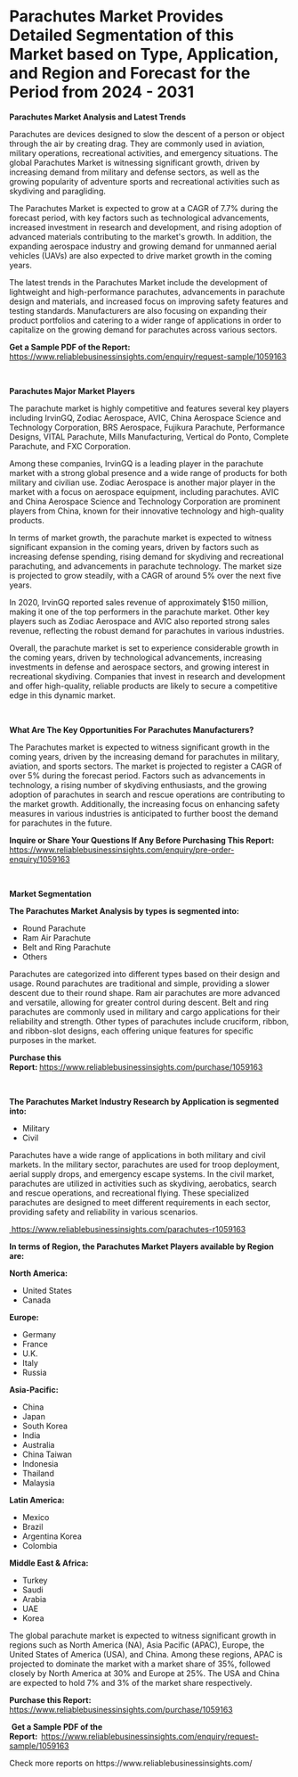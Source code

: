 <p><h1>Parachutes Market Provides Detailed Segmentation of this Market based on Type, Application, and Region and Forecast for the Period from 2024 - 2031</h1></p><p><strong>Parachutes Market Analysis and Latest Trends</strong></p>
<p><p>Parachutes are devices designed to slow the descent of a person or object through the air by creating drag. They are commonly used in aviation, military operations, recreational activities, and emergency situations. The global Parachutes Market is witnessing significant growth, driven by increasing demand from military and defense sectors, as well as the growing popularity of adventure sports and recreational activities such as skydiving and paragliding.</p><p>The Parachutes Market is expected to grow at a CAGR of 7.7% during the forecast period, with key factors such as technological advancements, increased investment in research and development, and rising adoption of advanced materials contributing to the market's growth. In addition, the expanding aerospace industry and growing demand for unmanned aerial vehicles (UAVs) are also expected to drive market growth in the coming years.</p><p>The latest trends in the Parachutes Market include the development of lightweight and high-performance parachutes, advancements in parachute design and materials, and increased focus on improving safety features and testing standards. Manufacturers are also focusing on expanding their product portfolios and catering to a wider range of applications in order to capitalize on the growing demand for parachutes across various sectors.</p></p>
<p><strong>Get a Sample PDF of the Report:&nbsp;</strong> <a href="https://www.reliablebusinessinsights.com/enquiry/request-sample/1059163">https://www.reliablebusinessinsights.com/enquiry/request-sample/1059163</a></p>
<p>&nbsp;</p>
<p><strong>Parachutes Major Market Players</strong></p>
<p><p>The parachute market is highly competitive and features several key players including IrvinGQ, Zodiac Aerospace, AVIC, China Aerospace Science and Technology Corporation, BRS Aerospace, Fujikura Parachute, Performance Designs, VITAL Parachute, Mills Manufacturing, Vertical do Ponto, Complete Parachute, and FXC Corporation.</p><p>Among these companies, IrvinGQ is a leading player in the parachute market with a strong global presence and a wide range of products for both military and civilian use. Zodiac Aerospace is another major player in the market with a focus on aerospace equipment, including parachutes. AVIC and China Aerospace Science and Technology Corporation are prominent players from China, known for their innovative technology and high-quality products.</p><p>In terms of market growth, the parachute market is expected to witness significant expansion in the coming years, driven by factors such as increasing defense spending, rising demand for skydiving and recreational parachuting, and advancements in parachute technology. The market size is projected to grow steadily, with a CAGR of around 5% over the next five years.</p><p>In 2020, IrvinGQ reported sales revenue of approximately $150 million, making it one of the top performers in the parachute market. Other key players such as Zodiac Aerospace and AVIC also reported strong sales revenue, reflecting the robust demand for parachutes in various industries.</p><p>Overall, the parachute market is set to experience considerable growth in the coming years, driven by technological advancements, increasing investments in defense and aerospace sectors, and growing interest in recreational skydiving. Companies that invest in research and development and offer high-quality, reliable products are likely to secure a competitive edge in this dynamic market.</p></p>
<p>&nbsp;</p>
<p><strong>What Are The Key Opportunities For Parachutes Manufacturers?</strong></p>
<p><p>The Parachutes market is expected to witness significant growth in the coming years, driven by the increasing demand for parachutes in military, aviation, and sports sectors. The market is projected to register a CAGR of over 5% during the forecast period. Factors such as advancements in technology, a rising number of skydiving enthusiasts, and the growing adoption of parachutes in search and rescue operations are contributing to the market growth. Additionally, the increasing focus on enhancing safety measures in various industries is anticipated to further boost the demand for parachutes in the future.</p></p>
<p><strong>Inquire or Share Your Questions If Any Before Purchasing This Report:</strong> <a href="https://www.reliablebusinessinsights.com/enquiry/pre-order-enquiry/1059163">https://www.reliablebusinessinsights.com/enquiry/pre-order-enquiry/1059163</a></p>
<p>&nbsp;</p>
<p><strong>Market Segmentation</strong></p>
<p><strong>The Parachutes Market Analysis by types is segmented into:</strong></p>
<p><ul><li>Round Parachute</li><li>Ram Air Parachute</li><li>Belt and Ring Parachute</li><li>Others</li></ul></p>
<p><p>Parachutes are categorized into different types based on their design and usage. Round parachutes are traditional and simple, providing a slower descent due to their round shape. Ram air parachutes are more advanced and versatile, allowing for greater control during descent. Belt and ring parachutes are commonly used in military and cargo applications for their reliability and strength. Other types of parachutes include cruciform, ribbon, and ribbon-slot designs, each offering unique features for specific purposes in the market.</p></p>
<p><strong>Purchase this Report:&nbsp;</strong><a href="https://www.reliablebusinessinsights.com/purchase/1059163">https://www.reliablebusinessinsights.com/purchase/1059163</a></p>
<p>&nbsp;</p>
<p><strong>The Parachutes Market Industry Research by Application is segmented into:</strong></p>
<p><ul><li>Military</li><li>Civil</li></ul></p>
<p><p>Parachutes have a wide range of applications in both military and civil markets. In the military sector, parachutes are used for troop deployment, aerial supply drops, and emergency escape systems. In the civil market, parachutes are utilized in activities such as skydiving, aerobatics, search and rescue operations, and recreational flying. These specialized parachutes are designed to meet different requirements in each sector, providing safety and reliability in various scenarios.</p></p>
<p><a href="https://www.reliablebusinessinsights.com/parachutes-r1059163">&nbsp;https://www.reliablebusinessinsights.com/parachutes-r1059163</a></p>
<p><strong>In terms of Region, the Parachutes Market Players available by Region are:</strong></p>
<p>
    <p> <strong> North America: </strong>
        <ul>
            <li>United States</li>
            <li>Canada</li>
        </ul>
        </p> 
    <p> <strong> Europe: </strong>
        <ul>
            <li>Germany</li>
            <li>France</li>
            <li>U.K.</li>
            <li>Italy</li>
            <li>Russia</li>
        </ul>
        </p> 
    <p> <strong> Asia-Pacific: </strong>
        <ul>
            <li>China</li>
            <li>Japan</li>
            <li>South Korea</li>
            <li>India</li>
            <li>Australia</li>
            <li>China Taiwan</li>
            <li>Indonesia</li>
            <li>Thailand</li>
            <li>Malaysia</li>
        </ul>
        </p> 
    <p> <strong> Latin America: </strong>
        <ul>
            <li>Mexico</li>
            <li>Brazil</li>
            <li>Argentina Korea</li>
            <li>Colombia</li>
        </ul>
        </p> 
    <p> <strong> Middle East & Africa: </strong>
        <ul>
            <li>Turkey</li>
            <li>Saudi</li>
            <li>Arabia</li>
            <li>UAE</li>
            <li>Korea</li>
        </ul>
    </p>
    </p>
<p><p>The global parachute market is expected to witness significant growth in regions such as North America (NA), Asia Pacific (APAC), Europe, the United States of America (USA), and China. Among these regions, APAC is projected to dominate the market with a market share of 35%, followed closely by North America at 30% and Europe at 25%. The USA and China are expected to hold 7% and 3% of the market share respectively.</p></p>
<p><strong>Purchase this Report: </strong><a href="https://www.reliablebusinessinsights.com/purchase/1059163">https://www.reliablebusinessinsights.com/purchase/1059163</a></p>
<p>&nbsp;<strong>Get a Sample PDF of the Report:&nbsp;&nbsp;</strong><a href="https://www.reliablebusinessinsights.com/enquiry/request-sample/1059163">https://www.reliablebusinessinsights.com/enquiry/request-sample/1059163</a></p>
<p><strong></strong></p>
<p>Check more reports on https://www.reliablebusinessinsights.com/</p>